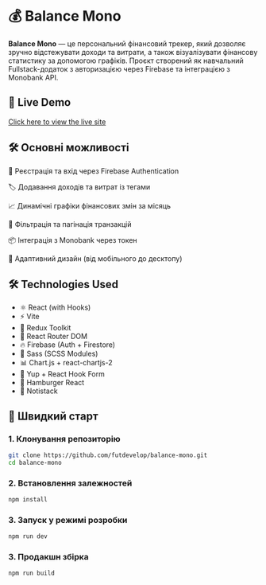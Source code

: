 # 💰 Balance Mono

**Balance Mono** — це персональний фінансовий трекер, який дозволяє зручно відстежувати доходи та витрати, а також візуалізувати фінансову статистику за допомогою графіків.
Проєкт створений як навчальний Fullstack-додаток з авторизацією через Firebase та інтеграцією з Monobank API.

## 🔗 Live Demo

[Click here to view the live site](https://futdevelop.github.io/balance-mono/#/home)

## 🛠️ Основні можливості

🔐 Реєстрація та вхід через Firebase Authentication

🏷️ Додавання доходів та витрат із тегами

📈 Динамічні графіки фінансових змін за місяць

🔎 Фільтрація та пагінація транзакцій

📦 Інтеграція з Monobank через токен

📱 Адаптивний дизайн (від мобільного до десктопу)

## 🛠️ Technologies Used

- ⚛️ React (with Hooks)
- ⚡ Vite
- 🔁 Redux Toolkit
- 🧭 React Router DOM
- 🔥 Firebase (Auth + Firestore)
- 💅 Sass (SCSS Modules)
- 📊 Chart.js + react-chartjs-2
- 🧰 Yup + React Hook Form
- 🍔 Hamburger React
- 🔔 Notistack

## 🚀 Швидкий старт

### 1. Клонування репозиторію

```bash
git clone https://github.com/futdevelop/balance-mono.git
cd balance-mono
```

### 2. Встановлення залежностей

```bash
npm install
```

### 3. Запуск у режимі розробки

```bash
npm run dev
```

### 3. Продакшн збірка

```bash
npm run build
```
